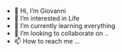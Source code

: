 - 👋 Hi, I’m Giovanni
- 👀 I’m interested in Life
- 🌱 I’m currently learning everything
- 💞️ I’m looking to collaborate on ..
- 📫 How to reach me ...

<!---
Moodkiller20/Moodkiller20 is a ✨ special ✨ repository because its `README.md` (this file) appears on your GitHub profile.
You can click the Preview link to take a look at your changes.
--->
